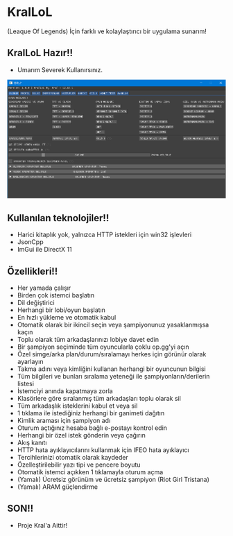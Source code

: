 # KralLoL
 (Leaque Of Legends) İçin farklı ve kolaylaştırıcı bir uygulama sunarım!
 
## KralLoL Hazır!!
* Umarım Severek Kullanırsınız.
<div align = "center"> <img src = "https://raw.githubusercontent.com/Emre37destan/KralLoL/main/KralLoL.png"> </div>


## Kullanılan teknolojiler!!

* Harici kitaplık yok, yalnızca HTTP istekleri için win32 işlevleri
* JsonCpp
* ImGui ile DirectX 11

## Özellikleri!!

* Her yamada çalışır
* Birden çok istemci başlatın
* Dil değiştirici
* Herhangi bir lobi/oyun başlatın
* En hızlı yükleme ve otomatik kabul
* Otomatik olarak bir ikincil seçin veya şampiyonunuz yasaklanmışsa kaçın
* Toplu olarak tüm arkadaşlarınızı lobiye davet edin
* Bir şampiyon seçiminde tüm oyuncularla çoklu op.gg'yi açın
* Özel simge/arka plan/durum/sıralamayı herkes için görünür olarak ayarlayın
* Takma adını veya kimliğini kullanan herhangi bir oyuncunun bilgisi
* Tüm bilgileri ve bunları sıralama yeteneği ile şampiyonların/derilerin listesi
* İstemciyi anında kapatmaya zorla
* Klasörlere göre sıralanmış tüm arkadaşları toplu olarak sil
* Tüm arkadaşlık isteklerini kabul et veya sil
* 1 tıklama ile istediğiniz herhangi bir ganimeti dağıtın
* Kimlik araması için şampiyon adı
* Oturum açtığınız hesaba bağlı e-postayı kontrol edin
* Herhangi bir özel istek gönderin veya çağırın
* Akış kanıtı
* HTTP hata ayıklayıcılarını kullanmak için IFEO hata ayıklayıcı
* Tercihlerinizi otomatik olarak kaydeder
* Özelleştirilebilir yazı tipi ve pencere boyutu
* Otomatik istemci açıkken 1 tıklamayla oturum açma
* (Yamalı) Ücretsiz görünüm ve ücretsiz şampiyon (Riot Girl Tristana)
* (Yamalı) ARAM güçlendirme

## SON!!
* Proje Kral'a Aittir!
